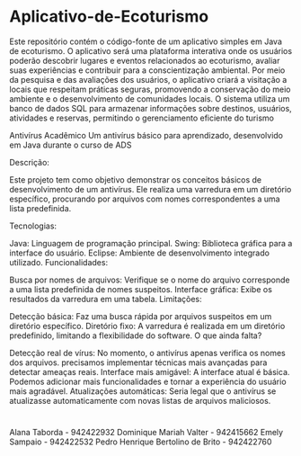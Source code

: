 # Aplicativo-de-Ecoturismo
Este repositório contém o código-fonte de um aplicativo simples em Java de ecoturismo. O aplicativo será uma plataforma interativa onde os usuários poderão descobrir lugares e eventos relacionados ao ecoturismo, avaliar suas experiências e contribuir para a conscientização ambiental. Por meio da pesquisa e das avaliações dos usuários, o aplicativo criará a visitação a locais que respeitam práticas seguras, promovendo a conservação do meio ambiente e o desenvolvimento de comunidades locais. O sistema utiliza um banco de dados SQL para armazenar informações sobre destinos, usuários, atividades e reservas, permitindo o gerenciamento eficiente do turismo


Antivírus Acadêmico
Um antivírus básico para aprendizado, desenvolvido em Java durante o curso de ADS

Descrição:

Este projeto tem como objetivo demonstrar os conceitos básicos de desenvolvimento de um antivírus. Ele realiza uma varredura em um diretório específico, procurando por arquivos com nomes correspondentes a uma lista predefinida.

Tecnologias:

Java: Linguagem de programação principal.
Swing: Biblioteca gráfica para a interface do usuário.
Eclipse: Ambiente de desenvolvimento integrado utilizado.
Funcionalidades:

Busca por nomes de arquivos: Verifique se o nome do arquivo corresponde a uma lista predefinida de nomes suspeitos.
Interface gráfica: Exibe os resultados da varredura em uma tabela.
Limitações:

Detecção básica: Faz uma busca rápida por arquivos suspeitos em um diretório específico.
Diretório fixo: A varredura é realizada em um diretório predefinido, limitando a flexibilidade do software.
O que ainda falta?

Detecção real de vírus: No momento, o antivírus apenas verifica os nomes dos arquivos. precisamos implementar técnicas mais avançadas para detectar ameaças reais.
Interface mais amigável: A interface atual é básica. Podemos adicionar mais funcionalidades e tornar a experiência do usuário mais agradável.
Atualizações automáticas: Seria legal que o antivírus se atualizasse automaticamente com novas listas de arquivos maliciosos.
#
Alana Taborda - 942422932 Dominique Mariah Valter - 942415662 Emely Sampaio - 942422532 Pedro Henrique Bertolino de Brito - 942422760
